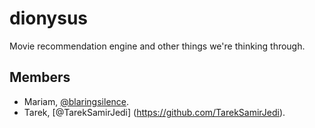 # dionysus
Movie recommendation engine and other things we're thinking through.

## Members
- Mariam, [@blaringsilence](https://github.com/blaringsilence).
- Tarek, [@TarekSamirJedi] (https://github.com/TarekSamirJedi).
